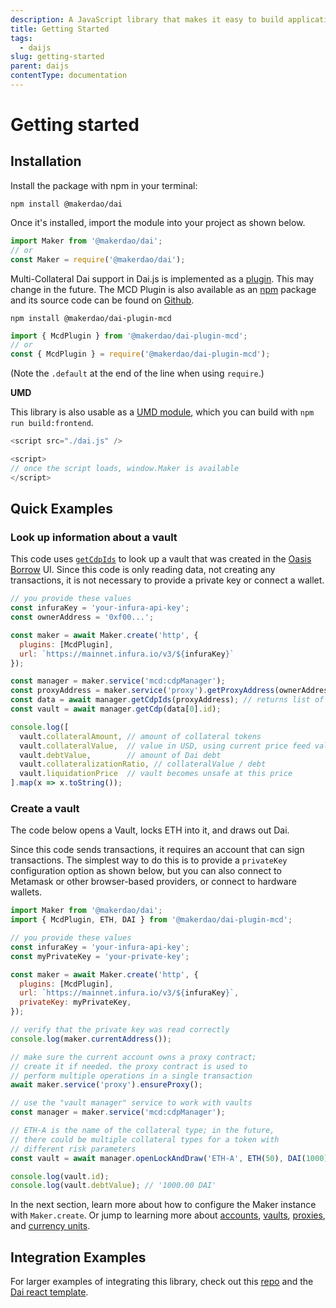 ```yaml
---
description: A JavaScript library that makes it easy to build applications on top of MakerDAO's platform of smart contracts
title: Getting Started
tags:
  - daijs
slug: getting-started
parent: daijs
contentType: documentation
---
```


# Getting started

## **Installation**

Install the package with npm in your terminal:

`npm install @makerdao/dai`

Once it's installed, import the module into your project as shown below.

```javascript
import Maker from '@makerdao/dai';
// or
const Maker = require('@makerdao/dai');
```

Multi-Collateral Dai support in Dai.js is implemented as a [plugin](maker/plugins.md). This may change in the future. The MCD Plugin is also available as an [npm](https://www.npmjs.com/package/@makerdao/dai-plugin-mcd) package and its source code can be found on [Github](https://github.com/makerdao/dai.js/tree/dev/packages/dai-plugin-mcd).

`npm install @makerdao/dai-plugin-mcd`

```javascript
import { McdPlugin } from '@makerdao/dai-plugin-mcd';
// or
const { McdPlugin } = require('@makerdao/dai-plugin-mcd');
```

\(Note the `.default` at the end of the line when using `require`.\)

**UMD**

This library is also usable as a [UMD module](https://github.com/umdjs/umd), which you can build with `npm run build:frontend`.

```javascript
<script src="./dai.js" />

<script>
// once the script loads, window.Maker is available
</script>
```

## **Quick Examples**

### Look up information about a vault

This code uses [`getCdpIds`](the-mcd-plugin.md#getcdpids) to look up a vault that was created in the [Oasis Borrow](https://oasis.app/borrow) UI. Since this code is only reading data, not creating any transactions, it is not necessary to provide a private key or connect a wallet.

```javascript
// you provide these values
const infuraKey = 'your-infura-api-key';
const ownerAddress = '0xf00...';

const maker = await Maker.create('http', {
  plugins: [McdPlugin],
  url: `https://mainnet.infura.io/v3/${infuraKey}`
});

const manager = maker.service('mcd:cdpManager');
const proxyAddress = maker.service('proxy').getProxyAddress(ownerAddress);
const data = await manager.getCdpIds(proxyAddress); // returns list of { id, ilk } objects
const vault = await manager.getCdp(data[0].id);

console.log([
  vault.collateralAmount, // amount of collateral tokens
  vault.collateralValue,  // value in USD, using current price feed values
  vault.debtValue,        // amount of Dai debt
  vault.collateralizationRatio, // collateralValue / debt
  vault.liquidationPrice  // vault becomes unsafe at this price
].map(x => x.toString());
```

### Create a vault

The code below opens a Vault, locks ETH into it, and draws out Dai.

Since this code sends transactions, it requires an account that can sign transactions. The simplest way to do this is to provide a `privateKey` configuration option as shown below, but you can also connect to Metamask or other browser-based providers, or connect to hardware wallets.

```javascript
import Maker from '@makerdao/dai';
import { McdPlugin, ETH, DAI } from '@makerdao/dai-plugin-mcd';

// you provide these values
const infuraKey = 'your-infura-api-key';
const myPrivateKey = 'your-private-key';

const maker = await Maker.create('http', {
  plugins: [McdPlugin],
  url: `https://mainnet.infura.io/v3/${infuraKey}`,
  privateKey: myPrivateKey,
});

// verify that the private key was read correctly
console.log(maker.currentAddress());

// make sure the current account owns a proxy contract;
// create it if needed. the proxy contract is used to
// perform multiple operations in a single transaction
await maker.service('proxy').ensureProxy();

// use the "vault manager" service to work with vaults
const manager = maker.service('mcd:cdpManager');

// ETH-A is the name of the collateral type; in the future,
// there could be multiple collateral types for a token with
// different risk parameters
const vault = await manager.openLockAndDraw('ETH-A', ETH(50), DAI(1000));

console.log(vault.id);
console.log(vault.debtValue); // '1000.00 DAI'
```

In the next section, learn more about how to configure the Maker instance with `Maker.create`. Or jump to learning more about [accounts](advanced-configuration/using-multiple-accounts.md), [vaults](the-mcd-plugin.md), [proxies](advanced-configuration/using-ds-proxy.md), and [currency units](currency-units.md).

## Integration Examples

For larger examples of integrating this library, check out this [repo](https://github.com/makerdao/integration-examples) and the [Dai react template](https://github.com/ethanbennett/dai-react-template).
